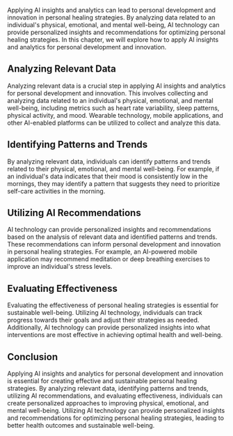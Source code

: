 
Applying AI insights and analytics can lead to personal development and innovation in personal healing strategies. By analyzing data related to an individual's physical, emotional, and mental well-being, AI technology can provide personalized insights and recommendations for optimizing personal healing strategies. In this chapter, we will explore how to apply AI insights and analytics for personal development and innovation.

Analyzing Relevant Data
-----------------------

Analyzing relevant data is a crucial step in applying AI insights and analytics for personal development and innovation. This involves collecting and analyzing data related to an individual's physical, emotional, and mental well-being, including metrics such as heart rate variability, sleep patterns, physical activity, and mood. Wearable technology, mobile applications, and other AI-enabled platforms can be utilized to collect and analyze this data.

Identifying Patterns and Trends
-------------------------------

By analyzing relevant data, individuals can identify patterns and trends related to their physical, emotional, and mental well-being. For example, if an individual's data indicates that their mood is consistently low in the mornings, they may identify a pattern that suggests they need to prioritize self-care activities in the morning.

Utilizing AI Recommendations
----------------------------

AI technology can provide personalized insights and recommendations based on the analysis of relevant data and identified patterns and trends. These recommendations can inform personal development and innovation in personal healing strategies. For example, an AI-powered mobile application may recommend meditation or deep breathing exercises to improve an individual's stress levels.

Evaluating Effectiveness
------------------------

Evaluating the effectiveness of personal healing strategies is essential for sustainable well-being. Utilizing AI technology, individuals can track progress towards their goals and adjust their strategies as needed. Additionally, AI technology can provide personalized insights into what interventions are most effective in achieving optimal health and well-being.

Conclusion
----------

Applying AI insights and analytics for personal development and innovation is essential for creating effective and sustainable personal healing strategies. By analyzing relevant data, identifying patterns and trends, utilizing AI recommendations, and evaluating effectiveness, individuals can create personalized approaches to improving physical, emotional, and mental well-being. Utilizing AI technology can provide personalized insights and recommendations for optimizing personal healing strategies, leading to better health outcomes and sustainable well-being.
